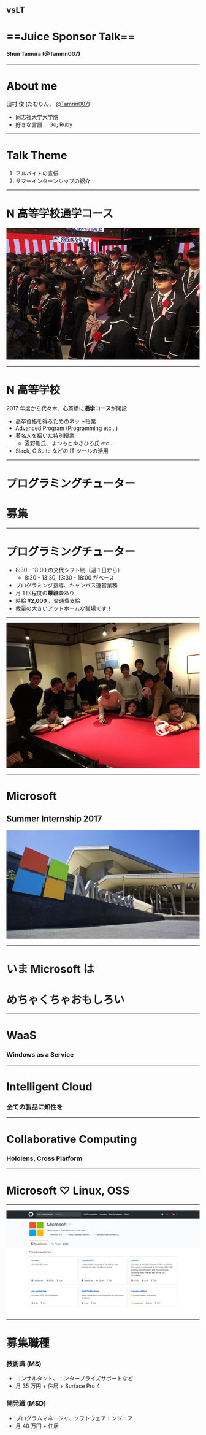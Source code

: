 <!-- $theme: gaia -->
<!-- $size: 16:9 -->

## vsLT
# ==Juice Sponsor Talk==
#### Shun Tamura (@Tamrin007)

---

# About me

田村 俊 (たむりん、 [@Tamrin007](https://twitter.com/Tamrin007))

- 同志社大学大学院
- 好きな言語： Go, Ruby

---

# Talk Theme

1. アルバイトの宣伝
1. サマーインターンシップの紹介

---

# N 高等学校通学コース

<!-- *template: invert -->

![bg](./hololens.jpg)

---

# N 高等学校

2017 年度から代々木、心斎橋に**通学コース**が開設

- 高卒資格を得るためのネット授業
- Advanced Program (Programming etc...)
- 著名人を招いた特別授業
	- 夏野剛氏、まつもとゆきひろ氏 etc...
- Slack, G Suite などの IT ツールの活用

---

<!-- *template: gaia -->

# プログラミングチューター
# 募集

---

# プログラミングチューター

- 8:30 - 18:00 の交代シフト制（週 1 日から）
	- 8:30 - 13:30, 13:30 - 18:00 がベース
- プログラミング指導、キャンパス運営業務
- 月 1 回程度の**懇親会**あり
- 時給 **¥2,000** 、交通費支給
- 裁量の大きいアットホームな職場です！

---

![40% center](./tas.jpg)

---

<!-- *template: invert -->

# Microsoft
## Summer Internship 2017

![bg](./microsoft.jpg)

---

<!-- *template: invert -->

# いま Microsoft は
# めちゃくちゃおもしろい

---

<!-- *template: invert -->

# WaaS
### Windows as a Service

---

<!-- *template: invert -->

# Intelligent Cloud
### 全ての製品に知性を

---

<!-- *template: invert -->

# Collaborative Computing
### Hololens, Cross Platform

---

<!-- *template: invert -->

# Microsoft ♡ Linux, OSS

---

<!-- *template: invert -->

![](./microsoft-oss.png)

---

<!-- *template: invert -->

# 募集職種

### 技術職 (MS)

- コンサルタント、エンタープライズサポートなど
- 月 35 万円 + 住居 + Surface Pro 4

### 開発職 (MSD)

- プログラムマネージャ、ソフトウェアエンジニア
- 月 40 万円 + 住居
